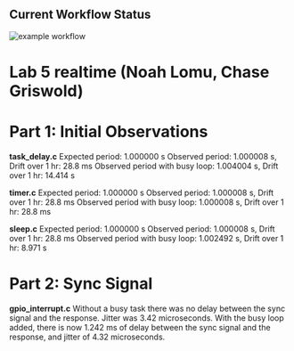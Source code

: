 ## Current Workflow Status

![example workflow](https://github.com/uofu-emb/2024_lab5_Noah_L_Chase/actions/workflows/main.yml/badge.svg)

# Lab 5 realtime (Noah Lomu, Chase Griswold)

# Part 1: Initial Observations
**task_delay.c**
Expected period: 1.000000 s
Observed period: 1.000008 s, Drift over 1 hr: 28.8 ms
Observed period with busy loop: 1.004004 s, Drift over 1 hr: 14.414 s

**timer.c**
Expected period: 1.000000 s
Observed period: 1.000008 s, Drift over 1 hr: 28.8 ms
Observed period with busy loop: 1.000008 s, Drift over 1 hr: 28.8 ms

**sleep.c**
Expected period: 1.000000 s
Observed period: 1.000008 s, Drift over 1 hr: 28.8 ms
Observed period with busy loop: 1.002492 s, Drift over 1 hr: 8.971 s

# Part 2: Sync Signal
**gpio_interrupt.c**
Without a busy task there was no delay between the sync signal and the response. Jitter was
3.42 microseconds.
With the busy loop added, there is now 1.242 ms of delay between the sync signal and the 
response, and jitter of 4.32 microseconds.

